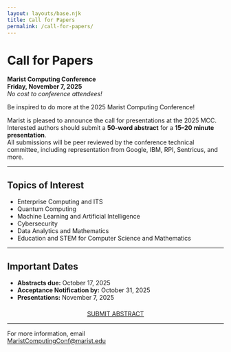 ```yaml
---
layout: layouts/base.njk
title: Call for Papers
permalink: /call-for-papers/
---
```


# Call for Papers

**Marist Computing Conference**  
**Friday, November 7, 2025**  
*No cost to conference attendees!*

Be inspired to do more at the 2025 Marist Computing Conference!  

Marist is pleased to announce the call for presentations at the 2025 MCC.  
Interested authors should submit a **50-word abstract** for a **15–20 minute presentation**.  
All submissions will be peer reviewed by the conference technical committee, including representation from Google, IBM, RPI, Sentricus, and more.  

---

## Topics of Interest
- Enterprise Computing and ITS  
- Quantum Computing  
- Machine Learning and Artificial Intelligence  
- Cybersecurity  
- Data Analytics and Mathematics  
- Education and STEM for Computer Science and Mathematics  

---

## Important Dates
- **Abstracts due:** October 17, 2025  
- **Acceptance Notification by:** October 31, 2025  
- **Presentations:** November 7, 2025  

<p style="text-align:center; margin-top:1.5em;">
  <a class="button" href="https://forms.office.com/r/Bw0yh7Qg4S" target="_blank" rel="noopener">SUBMIT ABSTRACT</a>
</p>

---

For more information, email  
[MaristComputingConf@marist.edu](mailto:MaristComputingConf@marist.edu)
